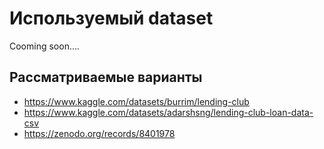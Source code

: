 # Используемый dataset 

Cooming soon.... 

## Рассматриваемые варианты 

- https://www.kaggle.com/datasets/burrim/lending-club
- https://www.kaggle.com/datasets/adarshsng/lending-club-loan-data-csv
- https://zenodo.org/records/8401978
